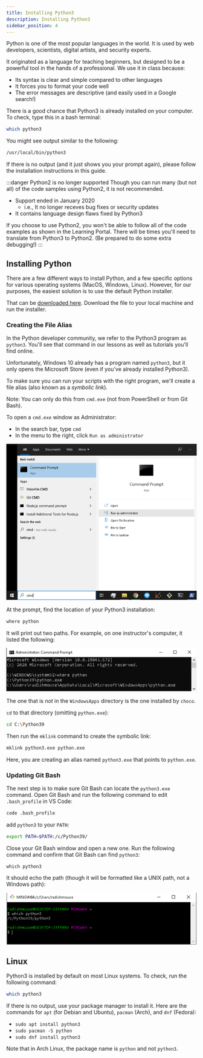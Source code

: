 ```yaml
---
title: Installing Python3
description: Installing Python3
sidebar_position: 4
---
```


Python is one of the most popular languages in the world. It is used by web developers, scientists, digital artists, and security experts.

It originated as a language for teaching beginners, but designed to be a powerful tool in the hands of a professional. We use it in class because:

- Its syntax is clear and simple compared to other languages
- It forces you to format your code well
- The error messages are descriptive (and easily used in a Google search!)

There is a good chance that Python3 is already installed on your computer. To check, type this in a bash terminal:

```sh
which python3
```

You might see output similar to the following:

```sh
/usr/local/bin/python3
```

If there is no output (and it just shows you your prompt again), please follow the installation instructions in this guide.

:::danger Python2 is no longer supported
Though you can run many (but not all) of the code samples using Python2, it is not recommended.

- Support ended in January 2020
  - i.e., It no longer receves bug fixes or security updates
- It contains language design flaws fixed by Python3

If you choose to use Python2, you won't be able to follow all of the code examples as shown in the Learning Portal. There will be times you'll need to translate from Python3 to Python2. (Be prepared to do some extra debugging!)
:::

## Installing Python

There are a few different ways to install Python, and a few specific options for various operating systems (MacOS, Windows, Linux). However, for our purposes, the easiest solution is to use the default Python installer.

That can be [downloaded here](https://www.python.org/downloads/). Download the file to your local machine and run the installer.

### Creating the File Alias

In the Python developer community, we refer to the Python3 program as `python3`. You'll see that command in our lessons as well as tutorials you'll find online.

Unfortunately, Windows 10 already has a program named `python3`, but it only opens the Microsoft Store (even if you've already installed Python3).

To make sure you can run your scripts with the right program, we'll create a file alias (also known as a _symbolic link_).

Note: You can only do this from `cmd.exe` (not from PowerShell or from Git Bash).

To open a `cmd.exe` window as Administrator:

- In the search bar, type `cmd`
- In the menu to the right, click `Run as administrator`

![Opening cmd.exe as Administrator on Windows 10](./admin-cmd.png)

At the prompt, find the location of your Python3 installation:

```sh
where python
```

It will print out two paths. For example, on one instructor's computer, it listed the following:

![Finding the location of python.exe](./where-python.png)

The one that is _not_ in the `WindowsApps` directory is the one installed by `choco`.

`cd` to that directory (omitting `python.exe`):

```sh
cd C:\Python39
```

Then run the `mklink` command to create the symbolic link:

```sh
mklink python3.exe python.exe
```

Here, you are creating an alias named `python3.exe` that points to `python.exe`.

### Updating Git Bash

The next step is to make sure Git Bash can locate the `python3.exe` command. Open Git Bash and run the following command to edit `.bash_profile` in VS Code:

```sh
code .bash_profile
```

add `python3` to your `PATH`:

```sh
export PATH=$PATH:/c/Python39/
```

Close your Git Bash window and open a new one. Run the following command and confirm that Git Bash can find `python3`:

```
which python3
```

It should echo the path (though it will be formatted like a UNIX path, not a Windows path):

![Git Bash showing the path to the python3 command](./git-bash-which-python.png)

## Linux

Python3 is installed by default on most Linux systems.
To check, run the following command:

```sh
which python3
```

If there is no output, use your package manager to install it. Here are the commands for `apt` (for Debian and Ubuntu), `pacman` (Arch), and `dnf` (Fedora):

- `sudo apt install python3`
- `sudo pacman -S python`
- `sudo dnf install python3`

Note that in Arch Linux, the package name is `python` and not `python3`.
